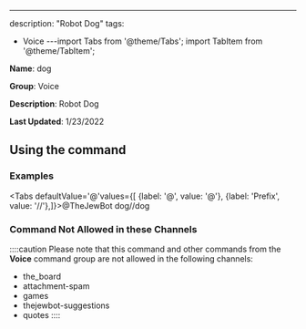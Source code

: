 ---
description: "Robot Dog"
tags:
  - Voice
---import Tabs from '@theme/Tabs';
import TabItem from '@theme/TabItem';

**Name**: dog

**Group**: Voice

**Description**: Robot Dog

**Last Updated**: 1/23/2022

## Using the command

### Examples
<Tabs defaultValue='@'values={[ {label: '@', value: '@'}, {label: 'Prefix', value: '//'},]}><TabItem value='@'>@TheJewBot dog</TabItem><TabItem value='//'>//dog</TabItem></Tabs>

### Command Not Allowed in these Channels
::::caution Please note that this command and other commands from the **Voice** command group are not allowed in the following channels:
- the_board
- attachment-spam
- games
- thejewbot-suggestions
- quotes
::::